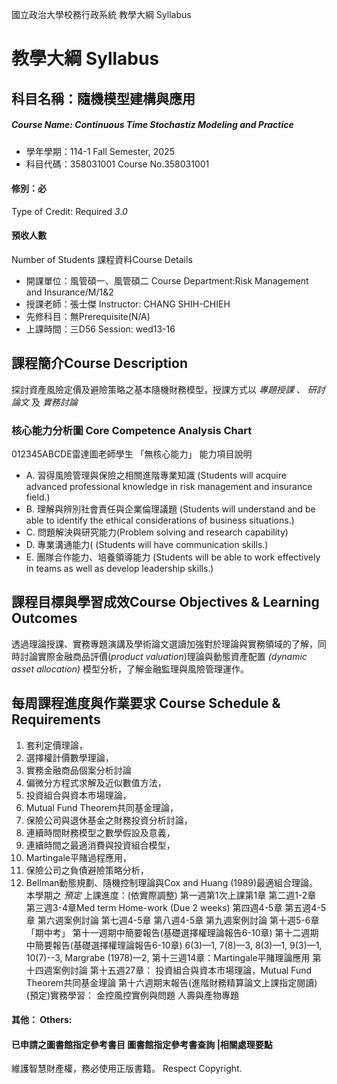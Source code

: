 國立政治大學校務行政系統 教學大綱 Syllabus
# 教學大綱 Syllabus
##  科目名稱：隨機模型建構與應用 
#####  Course Name: Continuous Time Stochastiz Modeling and Practice
  * 學年學期：114-1 Fall Semester, 2025 
  * 科目代碼：358031001 Course No.358031001
#### 修別：必
Type of Credit: Required 
_3.0_
#### 預收人數
Number of Students
課程資料Course Details
  * 開課單位：風管碩一、風管碩二 Course Department:Risk Management and Insurance/M/1&2 
  * 授課老師：張士傑 Instructor: CHANG SHIH-CHIEH 
  * 先修科目：無Prerequisite(N/A)
  * 上課時間：三D56 Session: wed13-16 
##  課程簡介Course Description
探討資產風險定價及避險策略之基本隨機財務模型，授課方式以 _專題授課_ 、 _研討論文_ 及 _實務討論_
###  核心能力分析圖 Core Competence Analysis Chart
012345ABCDE雷達圖老師學生
「無核心能力」 
能力項目說明
  * A. 習得風險管理與保險之相關進階專業知識 (Students will acquire advanced professional knowledge in risk management and insurance field.)
  * B. 理解與辨別社會責任與企業倫理議題 (Students will understand and be able to identify the ethical considerations of business situations.)
  * C. 問題解決與研究能力(Problem solving and research capability)
  * D. 專業溝通能力( (Students will have communication skills.)
  * E. 團隊合作能力、培養領導能力 (Students will be able to work effectively in teams as well as develop leadership skills.)
##  課程目標與學習成效Course Objectives & Learning Outcomes 
透過理論授課、實務專題演講及學術論文選讀加強對於理論與實務領域的了解，同時討論實際金融商品評價(_product valuation_)理論與動態資產配置 _(dynamic asset allocation)_ 模型分析，了解金融監理與風險管理運作。
##  每周課程進度與作業要求 Course Schedule & Requirements
  1. 套利定價理論，
  2. 選擇權計價數學理論，
  3. 實務金融商品個案分析討論
  4. 偏微分方程式求解及近似數值方法，
  5. 投資組合與資本市場理論，
  6. Mutual Fund Theorem共同基金理論，
  7. 保險公司與退休基金之財務投資分析討論，
  8. 連續時間財務模型之數學假設及意義，
  9. 連續時間之最適消費與投資組合模型，
  10. Martingale平賭過程應用，
  11. 保險公司之負債避險策略分析，
  12. Bellman動態規劃、隨機控制理論與Cox and Huang (1989)最適組合理論。
本學期之 _預定_ 上課進度：(依實際調整)
第一週第1次上課第1章
第二週1-2章
第三週3-4章Med term Home-work (Due 2 weeks)
第四週4-5章
第五週4-5章
第六週案例討論
第七週4-5章
第八週4-5章
第九週案例討論
第十週5-6章「期中考」
第十一週期中簡要報告(基礎選擇權理論報告6-10章)
第十二週期中簡要報告(基礎選擇權理論報告6-10章)
6(3)—1, 7(8)—3, 8(3)—1, 9(3)—1, 10(7)--3, Margrabe (1978)—2,
第十三週14章：Martingale平賭理論應用
第十四週案例討論
第十五週27章：
投資組合與資本市場理論，Mutual Fund Theorem共同基金理論
第十六週期末報告(進階財務精算論文上課指定閱讀)
(預定)實務學習：
金控風控實例與問題
人壽與產物專題
####  其他： Others:
####  已申請之圖書館指定參考書目  圖書館指定參考書查詢 |相關處理要點
維護智慧財產權，務必使用正版書籍。 Respect Copyright.